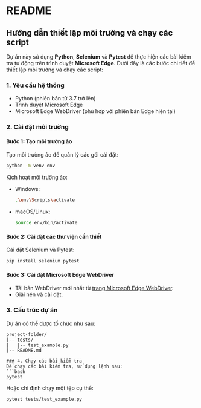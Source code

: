 # README

## Hướng dẫn thiết lập môi trường và chạy các script

Dự án này sử dụng **Python**, **Selenium** và **Pytest** để thực hiện các bài kiểm tra tự động trên trình duyệt **Microsoft Edge**. Dưới đây là các bước chi tiết để thiết lập môi trường và chạy các script:

### 1. Yêu cầu hệ thống
- Python (phiên bản từ 3.7 trở lên)
- Trình duyệt Microsoft Edge
- Microsoft Edge WebDriver (phù hợp với phiên bản Edge hiện tại)

### 2. Cài đặt môi trường

#### Bước 1: Tạo môi trường ảo 
Tạo môi trường ảo để quản lý các gói cài đặt:
```bash
python -m venv env
```

Kích hoạt môi trường ảo:
- Windows:
  ```bash
  .\env\Scripts\activate
  ```
- macOS/Linux:
  ```bash
  source env/bin/activate
  ```

#### Bước 2: Cài đặt các thư viện cần thiết
Cài đặt Selenium và Pytest:
```bash
pip install selenium pytest
```

#### Bước 3: Cài đặt Microsoft Edge WebDriver
- Tải bản WebDriver mới nhất từ [trang Microsoft Edge WebDriver](https://developer.microsoft.com/en-us/microsoft-edge/tools/webdriver/).
- Giải nén và cài đặt.

### 3. Cấu trúc dự án
Dự án có thể được tổ chức như sau:
```
project-folder/
|-- tests/
|   |-- test_example.py
|-- README.md

### 4. Chạy các bài kiểm tra
Để chạy các bài kiểm tra, sử dụng lệnh sau:
```bash
pytest
```
Hoặc chỉ định chạy một tệp cụ thể:
```bash
pytest tests/test_example.py
```
